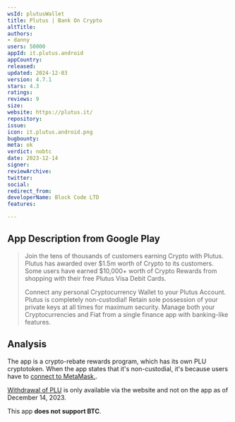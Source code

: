 ```yaml
---
wsId: plutusWallet
title: Plutus | Bank On Crypto
altTitle: 
authors:
- danny
users: 50000
appId: it.plutus.android
appCountry: 
released: 
updated: 2024-12-03
version: 4.7.1
stars: 4.3
ratings: 
reviews: 9
size: 
website: https://plutus.it/
repository: 
issue: 
icon: it.plutus.android.png
bugbounty: 
meta: ok
verdict: nobtc
date: 2023-12-14
signer: 
reviewArchive: 
twitter: 
social: 
redirect_from: 
developerName: Block Code LTD
features: 

---
```


## App Description from Google Play 

> Join the tens of thousands of customers earning Crypto with Plutus. Plutus has awarded over $1.5m worth of Crypto to its customers. Some users have earned $10,000+ worth of Crypto Rewards from shopping with their free Plutus Visa Debit Cards.
>
> Connect any personal Cryptocurrency Wallet to your Plutus Account. Plutus is completely non-custodial! Retain sole possession of your private keys at all times for maximum security. Manage both your Cryptocurrencies and Fiat from a single finance app with banking-like features.

## Analysis 

The app is a crypto-rebate rewards program, which has its own PLU cryptotoken. When the app states that it's non-custodial, it's because users have to [connect to MetaMask.](https://support.plutus.it/hc/en-us/articles/4701908861213-How-to-stack-your-PLU-for-additional-rewards). 

[Withdrawal of PLU](https://support.plutus.it/hc/en-us/articles/360012845997-Withdrawing-your-PLU-Rewards) is only available via the website and not on the app as of December 14, 2023.

This app **does not support BTC**.